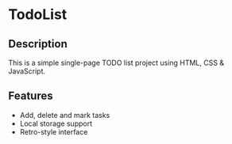 # TodoList

## Description
This is a simple single-page TODO list project using HTML, CSS & JavaScript.

## Features
- Add, delete and mark tasks
- Local storage support
- Retro-style interface